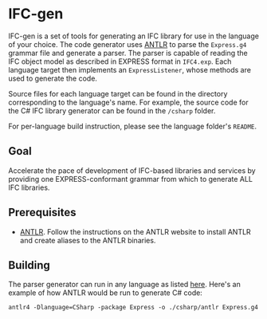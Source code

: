 # IFC-gen  

IFC-gen is a set of tools for generating an IFC library for use in the language of your choice. The code generator uses [ANTLR](http://www.antlr.org) to parse the `Express.g4` grammar file and generate a parser. The parser is capable of reading the IFC object model as described in EXPRESS format in `IFC4.exp`. Each language target then implements an `ExpressListener`, whose methods are used to generate the code.

Source files for each language target can be found in the directory corresponding to the language's name. For example, the source code for the C# IFC library generator can be found in the `/csharp` folder. 

For per-language build instruction, please see the language folder's `README`.

## Goal
Accelerate the pace of development of IFC-based libraries and services by providing one EXPRESS-conformant grammar from which to generate ALL IFC libraries.

## Prerequisites

- [ANTLR](http://www.antlr.org). Follow the instructions on the ANTLR website to install ANTLR and create aliases to the ANTLR binaries.

## Building

The parser generator can run in any language as listed [here](https://github.com/antlr/antlr4/blob/master/doc/targets.md). Here's an example of how ANTLR would be run to generate C# code:  

`antlr4 -Dlanguage=CSharp -package Express -o ./csharp/antlr Express.g4`
